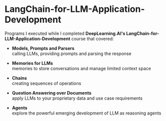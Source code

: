 # LangChain-for-LLM-Application-Development

Programs I executed while I completed **DeepLearning.AI's LangChain-for-LLM-Application-Development** course that covered:

- **Models, Prompts and Parsers**  
    calling LLMs, providing prompts and parsing the response

- **Memories for LLMs**  
    memories to store conversations and manage limited context space

- **Chains**  
    creating sequences of operations

- **Question Answering over Documents**  
    apply LLMs to your proprietary data and use case requirements

- **Agents**  
    explore the powerful emerging development of LLM as reasoning agents
